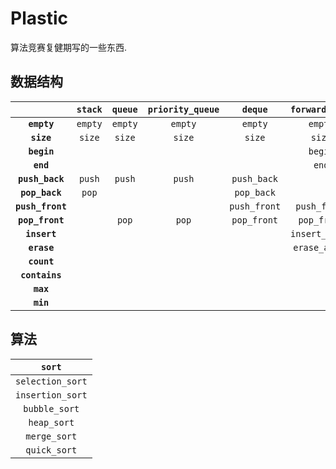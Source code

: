 # Plastic

算法竞赛复健期写的一些东西. 

## 数据结构

| | **`stack`** | **`queue`** | **`priority_queue`** | **`deque`** | **`forward_list`** | **`list`** | **`binary_search_tree`** | **`red_black_tree`** | **`avl_tree`** | |
| :--: | :--: | :--: | :--: | :--: | :--: | :--: | :--: | :--: | :--: | :--: |
| **`empty`** | `empty` | `empty` | `empty` | `empty` | `empty` | `empty` | `empty` | `empty` | `empty` | **`empty`** |
| **`size`** | `size` | `size` | `size` | `size` | `size` | `size` | `size` | `size` | `size` | **`size`** |
| **`begin`** | | | | | `begin` | `begin` | | | | **`begin`** |
| **`end`** | | | | | `end` | `end` | | | | **`end`** |
| **`push_back`** | `push` | `push` | `push` | `push_back` | | `push_back` | | | | **`push_back`** |
| **`pop_back`** | `pop` | | | `pop_back` | | `pop_back` | | | | **`pop_back`** |
| **`push_front`** | | | | `push_front` | `push_front` | `push_front` | | | | **`push_front`** |
| **`pop_front`** | | `pop` | `pop` | `pop_front` | `pop_front` | `pop_front` | | | | **`pop_front`** |
| **`insert`** | | | | | `insert_after` | `insert` | `insert` | `insert` | `insert` | **`insert`** |
| **`erase`** | | | | | `erase_after` | `erase` | `erase` | `erase` | `erase` | **`erase`** |
| **`count`** | | | | | | | `count` | `count` | `count` | **`count`** |
| **`contains`** | | | | | | | `contains` | `contains` | `contains` | **`contains`** |
| **`max`** | | | | | | | `max` | `max` | `max` | **`max`** |
| **`min`** | | | | | | | `min` | `min` | `min` | **`min`** |

## 算法

| **`sort`** |
| :--: |
| `selection_sort` |
| `insertion_sort` |
| `bubble_sort` |
| `heap_sort` |
| `merge_sort` |
| `quick_sort` |